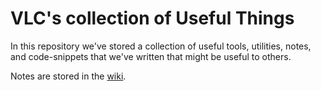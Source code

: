 # VLC's collection of Useful Things

In this repository we've stored a collection of useful tools, utilities, notes, and code-snippets that we've written that might be useful to others.

Notes are stored in the [wiki](https://github.com/ecs-vlc/useful-things/wiki).